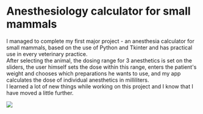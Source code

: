 # Anesthesiology calculator for small mammals
I managed to complete my first major project - an anesthesia calculator for small mammals, based on the use of Python and Tkinter and has practical use in every veterinary practice.
<br>After selecting the animal, the dosing range for 3 anesthetics is set on the sliders, the user himself sets the dose within this range, enters the patient's weight and chooses which preparations he wants to use, and my app calculates the dose of individual anesthetics in milliliters.
<br>I learned a lot of new things while working on this project and I know that I have moved a little further.

<img src="https://github.com/rosnicka007/Anesthesiology-calculator-for-small-mammals/blob/main/calculator.jpg">
